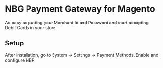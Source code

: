 NBG Payment Gateway for Magento
=====================
As easy as putting your Merchant Id and Password and start accepting Debit Cards in your store.

Setup
--------------------
After installation, go to System -> Settings -> Payment Methods. Enable and configure NBP.
